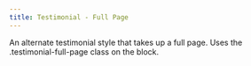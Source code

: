 ```yaml
---
title: Testimonial - Full Page
---
```

An alternate testimonial style that takes up a full page. Uses the .testimonial-full-page class on the block.
